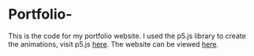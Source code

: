 # Portfolio-
This is the code for my portfolio website. I used the p5.js library to create the animations, visit p5.js [here](https://p5js.org/ "p5.js link"). The website can be viewed [here](https://brandonblaschke.github.io/Portfolio-/ "Link to Portfolio").
